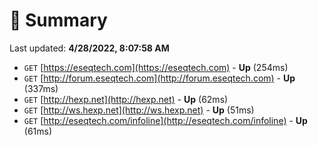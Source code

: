 # 📖 Summary
Last updated: **4/28/2022, 8:07:58 AM**

- `GET` [https://eseqtech.com](https://eseqtech.com) - **Up** (254ms)
- `GET` [http://forum.eseqtech.com](http://forum.eseqtech.com) - **Up** (337ms)
- `GET` [http://hexp.net](http://hexp.net) - **Up** (62ms)
- `GET` [http://ws.hexp.net](http://ws.hexp.net) - **Up** (51ms)
- `GET` [http://eseqtech.com/infoline](http://eseqtech.com/infoline) - **Up** (61ms)
